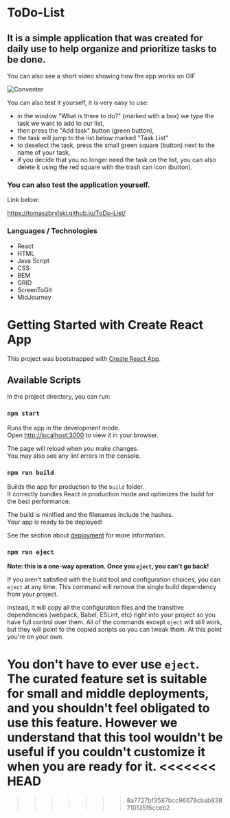 # ToDo-List

## It is a simple application that was created for daily use to help organize and prioritize tasks to be done.

You can also see a short video showing how the app works on GIF

![Conventer](images/todolist.gif)

You can also test it yourself, it is very easy to use:
- in the window "What is there to do?" (marked with a box) we type the task we want to add to our list,
- then press the "Add task" button (green button),
- the task will jump to the list below marked "Task List"
- to deselect the task, press the small green square (button) next to the name of your task,
- if you decide that you no longer need the task on the list, you can also delete it using the red square with the trash can icon (button).

### You can also test the application yourself.


Link below:

https://tomaszbrylski.github.io/ToDo-List/


### Languages / Technologies
- React
- HTML
- Java Script
- CSS
- BEM
- GRID
- ScreenToGit
- MidJourney 

# Getting Started with Create React App

This project was bootstrapped with [Create React App](https://github.com/facebook/create-react-app).

## Available Scripts

In the project directory, you can run:

### `npm start`

Runs the app in the development mode.\
Open [http://localhost:3000](http://localhost:3000) to view it in your browser.

The page will reload when you make changes.\
You may also see any lint errors in the console.


### `npm run build`

Builds the app for production to the `build` folder.\
It correctly bundles React in production mode and optimizes the build for the best performance.

The build is minified and the filenames include the hashes.\
Your app is ready to be deployed!

See the section about [deployment](https://facebook.github.io/create-react-app/docs/deployment) for more information.

### `npm run eject`

**Note: this is a one-way operation. Once you `eject`, you can't go back!**

If you aren't satisfied with the build tool and configuration choices, you can `eject` at any time. This command will remove the single build dependency from your project.

Instead, it will copy all the configuration files and the transitive dependencies (webpack, Babel, ESLint, etc) right into your project so you have full control over them. All of the commands except `eject` will still work, but they will point to the copied scripts so you can tweak them. At this point you're on your own.

You don't have to ever use `eject`. The curated feature set is suitable for small and middle deployments, and you shouldn't feel obligated to use this feature. However we understand that this tool wouldn't be useful if you couldn't customize it when you are ready for it.
<<<<<<< HEAD
=======

>>>>>>> 8a7727bf3587bcc96678cbab838710135f6cceb2
